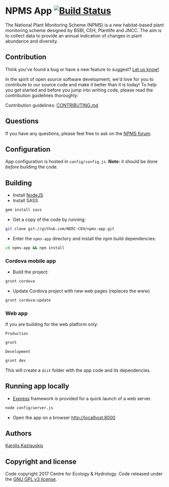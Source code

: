 # NPMS App [![Build Status](https://travis-ci.org/NERC-CEH/npms-app.svg?branch=master)](https://travis-ci.org/NERC-CEH/npms-app)

The National Plant Monitoring Scheme (NPMS) is a new habitat-based plant monitoring
scheme designed by BSBI, CEH, Plantlife and JNCC. The aim is to collect data to
provide an annual indication of changes in plant abundance and diversity.

## Contribution

Think you've found a bug or have a new feature to suggest?
[Let us know!](https://github.com/NERC-CEH/npms-app/issues)

In the spirit of open source software development, we'd love for you to contribute
to our source code and make it better than it is today! To help you get started
and before you jump into writing code, please read the contribution guidelines
thoroughly:

Contribution guidelines:
[CONTRIBUTING.md](https://github.com/NERC-CEH/npms-app/blob/master/CONTRIBUTING.md)


## Questions

If you have any questions, please feel free to ask on the
[NPMS forum](http://www.npms.org.uk/forum).


## Configuration

App configuration is hosted in `config/config.js`. **Note:** it should be done
 *before* building the code.


## Building

- Install [NodeJS](http://nodejs.org/)
- Install SASS 

```bash
gem install sass
```

- Get a copy of the code by running:

```bash
git clone git://github.com/NERC-CEH/npms-app.git
```

- Enter the `npms-app` directory and install the npm build dependencies:

```bash
cd npms-app && npm install
```


### Cordova mobile app

- Build the project:

```bash
grunt cordova
```

- Update Cordova project with new web pages (replaces the www)

```bash
grunt cordova:update
```

### Web app

If you are building for the web platform only:

`Production`

```bash
grunt
```

`Development`

```bash
grunt dev
```

This will create a `dist` folder with the app code and its dependencies.


## Running app locally

- [Express](http://expressjs.com/) framework is provided for a quick
launch of a web server.

```bash
node config/server.js
```

- Open the app on a browser [http://localhost:8000](http://localhost:8000)


## Authors

[Karolis Kazlauskis](https://github.com/kazlauskis)


## Copyright and license

Code copyright 2017 Centre for Ecology & Hydrology.
Code released under the [GNU GPL v3 license](LICENSE).
